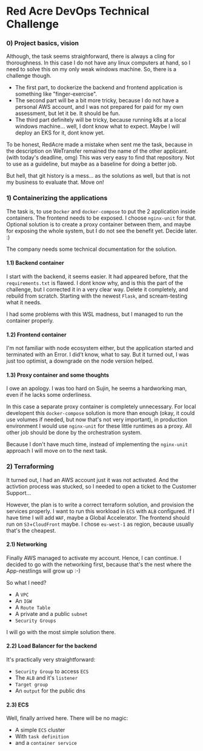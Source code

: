 # Red Acre DevOps Technical Challenge

### 0) Project basics, vision
Although, the task seems straighforward, there is always a cling for thoroughness.
In this case I do not have any linux computers at hand, so I need to solve this on my only weak windows machine.
So, there is a challenge though.

 - The first part, to dockerize the backend and frontend application is something like "finger-exercise".
 - The second part will be a bit more tricky, because I do not have a personal AWS account, and I was not prepared for paid for my own assessment, but let it be. It should be fun.
 - The third part definitely will be tricky, because running k8s at a local windows machine... well, I dont know what to expect. Maybe I will deploy an EKS for it, dont know yet.

To be honest, RedAcre made a mistake when sent me the task, because in the description on WeTransfer remained the name of the other applicant. (with today's deadline, omg)
This was very easy to find that repository. Not to use as a guideline, but maybe as a baseline for doing a better job.

But hell, that git history is a mess... as the solutions as well, but that is not my business to evaluate that. Move on!

### 1) Containerizing the applications
The task is, to use `Docker` and `docker-compose` to put the 2 application inside containers.
The frontend needs to be exposed. I choose `nginx-unit` for that.
Optional solution is to create a proxy container between them, and maybe for exposing the whole system, but I do not see the benefit yet. Decide later. :)

The company needs some technical documentation for the solution.

#### 1.1) Backend container
I start with the backend, it seems easier.
It had appeared before, that the `requirements.txt` is flawed. I dont know why, and is this the part of the challenge, but I corrected it in a very clear way.
Delete it completely, and rebuild from scratch. Starting with the newest `Flask`, and scream-testing what it needs.

I had some problems with this WSL madness, but I managed to run the container properly.

#### 1.2) Frontend container
I'm not familiar with node ecosystem either, but the application started and terminated with an Error. I did't know, what to say.
But it turned out, I was just too optimist, a downgrade on the node version helped.

#### 1.3) Proxy container and some thoughts
I owe an apology. I was too hard on Sujin, he seems a hardworking man, even if he lacks some orderliness.

In this case a separate proxy container is completely unnecessary. For local developent this `docker-compose` solution is more than enough (okay, it could use volumes if needed, but now that's not very important), in production environment I would use `nginx-unit` for these little runtimes as a proxy.
All other job should be done by the orchestration system.

Because I don't have much time, instead of implementing the `nginx-unit` approach I will move on to the next task.

### 2) Terraforming
It turned out, I had an AWS account just it was not activated. And the activtion process was stucked, so I needed to open a ticket to the Customer Support...

However, the plan is to write a correct terraform solution, and provision the services properly.
I want to run this workload in `ECS` with `ALB` configured. If I have time I will add `WAF`, maybe a Global Accelerator.
The frontend should run on `S3`+`CloudFront` maybe.
I chose `eu-west-1` as region, because usually that's the cheapest.

#### 2.1) Networking
Finally AWS managed to activate my account. Hence, I can continue.
I decided to go with the networking first, because that's the nest where the App-nestlings will grow up :-)

So what I need?
 - A `VPC`
 - An `IGW`
 - A `Route Table`
 - A private and a public `subnet`
 - `Security Groups`

I will go with the most simple solution there.

#### 2.2) Load Balancer for the backend
It's practically very straightforward:
 - `Security Group` to access `ECS`
 - The `ALB` and it's `listener`
 - `Target group`
 - An `output` for the public dns

#### 2.3) ECS
Well, finally arrived here. There will be no magic:
 - A simple `ECS` cluster
 - With `task definition`
 - and a `container service`

